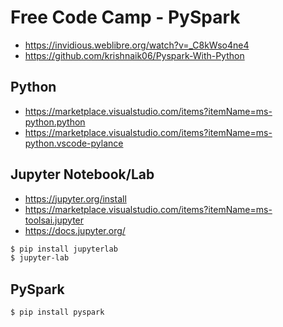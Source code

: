 # Free Code Camp - PySpark

- https://invidious.weblibre.org/watch?v=_C8kWso4ne4
- https://github.com/krishnaik06/Pyspark-With-Python

## Python

- https://marketplace.visualstudio.com/items?itemName=ms-python.python
- https://marketplace.visualstudio.com/items?itemName=ms-python.vscode-pylance

## Jupyter Notebook/Lab

- https://jupyter.org/install
- https://marketplace.visualstudio.com/items?itemName=ms-toolsai.jupyter
- https://docs.jupyter.org/

```bash
$ pip install jupyterlab
$ jupyter-lab
```

## PySpark

```bash
$ pip install pyspark
```
